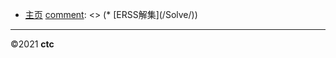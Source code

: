 * [主页](/?id=%e6%ac%a2%e8%bf%8e%e8%ae%bf%e9%97%ae-xhemj%e6%96%87%e6%a1%a3%e4%b8%ad%e5%bf%83)
[comment]: <> (* [ERSS解集]&#40;/Solve/&#41;)

[comment]: <> (* [ERSS耳斯百科]&#40;/ERSS-Wiki/&#41;)

[comment]: <> (* 教程归档)

[comment]: <> (    * 2020)

[comment]: <> (        * [Xhemj的网站简介]&#40;/p/about-xhemj-website&#41;)

[comment]: <> (        * [使用Docsify做文档网站的详细配置教程]&#40;p/How-to-Use-Docsify&#41;)

[comment]: <> (        * [如何免费申请js.org二级域名]&#40;p/How-to-Use-Js-org-Domain&#41;)

[comment]: <> (        * [如何用Git.io来生成自定义后缀名的短网址]&#40;/p/Git-io-short-url&#41;)

[comment]: <> (* 随笔归档)

[comment]: <> (    * 2020年)

[comment]: <> (        * [Xhemj发布的所有视频]&#40;/p/video&#41;)

[comment]: <> (        * [一起Karken这个世界-台词]&#40;/p/KrakenSHark&#41;)

[comment]: <> (* [查看当前浏览器信息]&#40;/p/browser-info&#41;)

[comment]: <> (* [关于xhemj]&#40;/p/about-me&#41;)

[comment]: <> (* [站点地图]&#40;p/sitemap&#41;)

[comment]: <> (* [赞助]&#40;/p/pay&#41;)
***
©2021  **ctc** 
